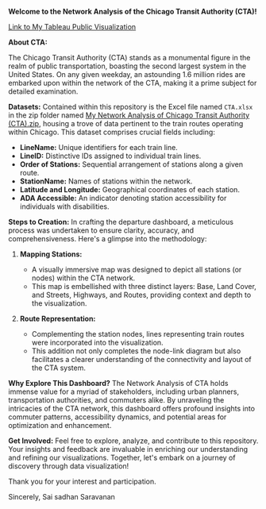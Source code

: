 **Welcome to the Network Analysis of the Chicago Transit Authority (CTA)!**

[Link to My Tableau Public Visualization](https://public.tableau.com/shared/PMKQTMC55?:display_count=n&:origin=viz_share_link)

**About CTA:**

The Chicago Transit Authority (CTA) stands as a monumental figure in the realm of public transportation, boasting the second largest system in the United States. On any given weekday, an astounding 1.6 million rides are embarked upon within the network of the CTA, making it a prime subject for detailed examination.

**Datasets:**
Contained within this repository is the Excel file named `CTA.xlsx` in the zip folder named [My Network Analysis of Chicago Transit Authority (CTA).zip](https://github.com/saisadhan/Flight-Delays-Visualization-Dashboard/blob/main/Network%20Analysis%20of%20Chicago%20Transit%20Authority%20(CTA).zip), housing a trove of data pertinent to the train routes operating within Chicago. This dataset comprises crucial fields including:

- **LineName:** Unique identifiers for each train line.
- **LineID:** Distinctive IDs assigned to individual train lines.
- **Order of Stations:** Sequential arrangement of stations along a given route.
- **StationName:** Names of stations within the network.
- **Latitude and Longitude:** Geographical coordinates of each station.
- **ADA Accessible:** An indicator denoting station accessibility for individuals with disabilities.

**Steps to Creation:**
In crafting the departure dashboard, a meticulous process was undertaken to ensure clarity, accuracy, and comprehensiveness. Here's a glimpse into the methodology:

1. **Mapping Stations:**
   - A visually immersive map was designed to depict all stations (or nodes) within the CTA network.
   - This map is embellished with three distinct layers: Base, Land Cover, and Streets, Highways, and Routes, providing context and depth to the visualization.

2. **Route Representation:**
   - Complementing the station nodes, lines representing train routes were incorporated into the visualization.
   - This addition not only completes the node-link diagram but also facilitates a clearer understanding of the connectivity and layout of the CTA system.

**Why Explore This Dashboard?**
The Network Analysis of CTA holds immense value for a myriad of stakeholders, including urban planners, transportation authorities, and commuters alike. By unraveling the intricacies of the CTA network, this dashboard offers profound insights into commuter patterns, accessibility dynamics, and potential areas for optimization and enhancement.

**Get Involved:**
Feel free to explore, analyze, and contribute to this repository. Your insights and feedback are invaluable in enriching our understanding and refining our visualizations. Together, let's embark on a journey of discovery through data visualization!

Thank you for your interest and participation.

Sincerely,
Sai sadhan Saravanan
